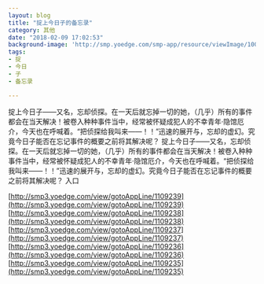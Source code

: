 ```yaml
---
layout: blog
title: "掟上今日子的备忘录"
category: 其他
date: "2018-02-09 17:02:53"
background-image: 'http://smp.yoedge.com/smp-app/resource/viewImage/1000548appline.png'
tags:
- 掟
- 今日
- 子
- 备忘录

---
```

掟上今日子——又名，忘却侦探。在一天后就忘掉一切的她，（几乎）所有的事件都会在当天解决！被卷入种种事件当中，经常被怀疑成犯人的不幸青年·隐馆厄介，今天也在呼喊着。“把侦探给我叫来——！！”迅速的展开与，忘却的虚幻。究竟今日子能否在忘记事件的概要之前将其解决呢？
掟上今日子——又名，忘却侦探。在一天后就忘掉一切的她，（几乎）所有的事件都会在当天解决！被卷入种种事件当中，经常被怀疑成犯人的不幸青年·隐馆厄介，今天也在呼喊着。“把侦探给我叫来——！！”迅速的展开与，忘却的虚幻。究竟今日子能否在忘记事件的概要之前将其解决呢？
入口

[http://smp3.yoedge.com/view/gotoAppLine/1109239](http://smp3.yoedge.com/view/gotoAppLine/1109239)
[http://smp3.yoedge.com/view/gotoAppLine/1109238](http://smp3.yoedge.com/view/gotoAppLine/1109238)
[http://smp3.yoedge.com/view/gotoAppLine/1109237](http://smp3.yoedge.com/view/gotoAppLine/1109237)
[http://smp3.yoedge.com/view/gotoAppLine/1109236](http://smp3.yoedge.com/view/gotoAppLine/1109236)
[http://smp3.yoedge.com/view/gotoAppLine/1109235](http://smp3.yoedge.com/view/gotoAppLine/1109235)

        
